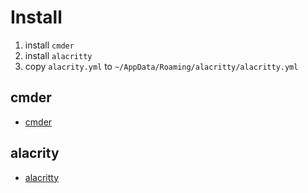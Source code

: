 # Install

1. install `cmder`
1. install `alacritty`
1. copy `alacrity.yml` to `~/AppData/Roaming/alacritty/alacritty.yml`

## cmder

- [cmder](https://github.com/cmderdev/cmder)

## alacrity

- [alacritty](https://github.com/alacritty/alacritty)
